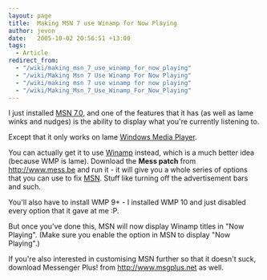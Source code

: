 ```yaml
---
layout: page
title:  Making MSN 7 use Winamp for Now Playing
author: jevon
date:   2005-10-02 20:56:51 +13:00
tags:
  - Article
redirect_from:
  - "/wiki/making_msn_7_use_winamp_for_now_playing"
  - "/wiki/Making Msn 7 Use Winamp For Now Playing"
  - "/wiki/making msn 7 use winamp for now playing"
  - "/wiki/Making_Msn_7_Use_Winamp_For_Now_Playing"
---
```


I just installed <a href="http://messenger.msn.com/Download/Default.aspx">MSN 7.0</a>, and one of the features that it has (as well as lame winks and nudges) is the ability to display what you're currently listening to.

Except that it only works on lame [Windows Media Player](windows-media-player.md).

You can actually get it to use [Winamp](Winamp.md) instead, which is a much better idea (because WMP is lame). Download the **Mess patch** from http://www.mess.be and run it - it will give you a whole series of options that you can use to fix [MSN](MSN.md). Stuff like turning off the advertisement bars and such.

You'll also have to install WMP 9+ - I installed WMP 10 and just disabled every option that it gave at me :P. 

But once you've done this, MSN will now display Winamp titles in "Now Playing". (Make sure you enable the option in MSN to display "Now Playing".)

If you're also interested in customising MSN further so that it doesn't suck, download Messenger Plus! from http://www.msgplus.net as well.
